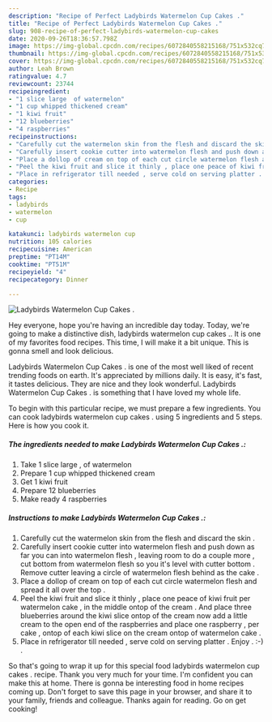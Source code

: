 ```yaml
---
description: "Recipe of Perfect Ladybirds Watermelon Cup Cakes ."
title: "Recipe of Perfect Ladybirds Watermelon Cup Cakes ."
slug: 908-recipe-of-perfect-ladybirds-watermelon-cup-cakes
date: 2020-09-26T18:36:57.798Z
image: https://img-global.cpcdn.com/recipes/6072840558215168/751x532cq70/ladybirds-watermelon-cup-cakes-recipe-main-photo.jpg
thumbnail: https://img-global.cpcdn.com/recipes/6072840558215168/751x532cq70/ladybirds-watermelon-cup-cakes-recipe-main-photo.jpg
cover: https://img-global.cpcdn.com/recipes/6072840558215168/751x532cq70/ladybirds-watermelon-cup-cakes-recipe-main-photo.jpg
author: Leah Brown
ratingvalue: 4.7
reviewcount: 23744
recipeingredient:
- "1 slice large  of watermelon"
- "1 cup whipped thickened cream"
- "1 kiwi fruit"
- "12 blueberries"
- "4 raspberries"
recipeinstructions:
- "Carefully cut the watermelon skin from the flesh and discard the skin ."
- "Carefully insert cookie cutter into watermelon flesh and push down as far you can into watermelon flesh , leaving room to do a couple more , cut bottom from watermelon flesh so you it&#39;s level with cutter bottom . Remove cutter leaving a circle of watermelon flesh behind as the cake ."
- "Place a dollop of cream on top of each cut circle watermelon flesh and spread it all over the top ."
- "Peel the kiwi fruit and slice it thinly , place one peace of kiwi fruit per watermelon cake , in the middle ontop of the cream . And place three blueberries around the kiwi slice ontop of the cream now add a little cream to the open end of the raspberries and place one raspberry , per cake , ontop of each kiwi slice on the cream ontop of watermelon cake ."
- "Place in refrigerator till needed , serve cold on serving platter . Enjoy . :-) ."
categories:
- Recipe
tags:
- ladybirds
- watermelon
- cup

katakunci: ladybirds watermelon cup 
nutrition: 105 calories
recipecuisine: American
preptime: "PT14M"
cooktime: "PT51M"
recipeyield: "4"
recipecategory: Dinner

---
```



![Ladybirds Watermelon Cup Cakes .](https://img-global.cpcdn.com/recipes/6072840558215168/751x532cq70/ladybirds-watermelon-cup-cakes-recipe-main-photo.jpg)

Hey everyone, hope you're having an incredible day today. Today, we're going to make a distinctive dish, ladybirds watermelon cup cakes .. It is one of my favorites food recipes. This time, I will make it a bit unique. This is gonna smell and look delicious.



Ladybirds Watermelon Cup Cakes . is one of the most well liked of recent trending foods on earth. It's appreciated by millions daily. It is easy, it's fast, it tastes delicious. They are nice and they look wonderful. Ladybirds Watermelon Cup Cakes . is something that I have loved my whole life.


To begin with this particular recipe, we must prepare a few ingredients. You can cook ladybirds watermelon cup cakes . using 5 ingredients and 5 steps. Here is how you cook it.

<!--inarticleads1-->

##### The ingredients needed to make Ladybirds Watermelon Cup Cakes .:

1. Take 1 slice large , of watermelon
1. Prepare 1 cup whipped thickened cream
1. Get 1 kiwi fruit
1. Prepare 12 blueberries
1. Make ready 4 raspberries




<!--inarticleads2-->

##### Instructions to make Ladybirds Watermelon Cup Cakes .:

1. Carefully cut the watermelon skin from the flesh and discard the skin .
1. Carefully insert cookie cutter into watermelon flesh and push down as far you can into watermelon flesh , leaving room to do a couple more , cut bottom from watermelon flesh so you it&#39;s level with cutter bottom . Remove cutter leaving a circle of watermelon flesh behind as the cake .
1. Place a dollop of cream on top of each cut circle watermelon flesh and spread it all over the top .
1. Peel the kiwi fruit and slice it thinly , place one peace of kiwi fruit per watermelon cake , in the middle ontop of the cream . And place three blueberries around the kiwi slice ontop of the cream now add a little cream to the open end of the raspberries and place one raspberry , per cake , ontop of each kiwi slice on the cream ontop of watermelon cake .
1. Place in refrigerator till needed , serve cold on serving platter . Enjoy . :-) .




So that's going to wrap it up for this special food ladybirds watermelon cup cakes . recipe. Thank you very much for your time. I'm confident you can make this at home. There is gonna be interesting food in home recipes coming up. Don't forget to save this page in your browser, and share it to your family, friends and colleague. Thanks again for reading. Go on get cooking!
